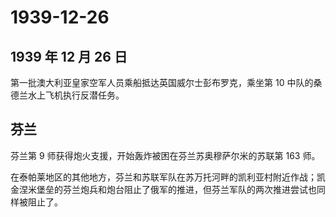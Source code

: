 # 1939-12-26

## 1939 年 12 月 26 日

第一批澳大利亚皇家空军人员乘船抵达英国威尔士彭布罗克，乘坐第 10
中队的桑德兰水上飞机执行反潜任务。

## 芬兰

芬兰第 9 师获得炮火支援，开始轰炸被困在芬兰苏奥穆萨尔米的苏联第 163 师。

在泰帕莱地区的其他地方，芬兰和苏联军队在苏万托河畔的凯利亚村附近作战；凯金涅米堡垒的芬兰炮兵和炮台阻止了俄军的推进，但芬兰军队的两次推进尝试也同样被阻止了。

